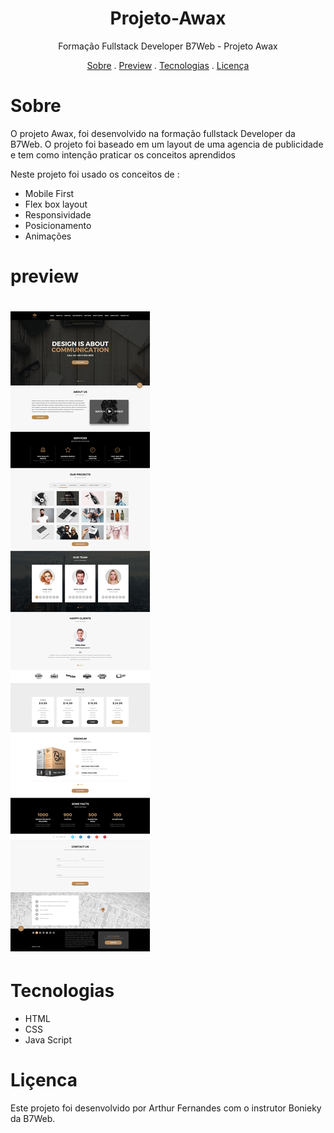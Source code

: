 
<h1 align="center">Projeto-Awax</h1>
<p align="center">Formação Fullstack Developer B7Web - Projeto Awax</p>

<p align="center">
<a href= "#Sobre">Sobre</a> .
<a href= "#preview">Preview</a> .
<a href= "#tecnologias">Tecnologias</a> .
<a href= "#licenca">Licença</a>
</p>

# Sobre
<p>O projeto Awax, foi desenvolvido na formação fullstack Developer da B7Web.
O projeto foi baseado em um layout de uma agencia de publicidade e tem como intenção praticar os conceitos aprendidos</p>
<p>Neste projeto foi usado os conceitos de :<p/>
<ul>
<li>Mobile First</li>
<li>Flex box layout</li>
<li>Responsividade</li>
<li>Posicionamento</li>
<li>Animações
</ul>


# preview
<h1>
    <img src="layout/layout_desktop.jpg"/>
</h1>

# Tecnologias
<ul>
<li>HTML</li>
<li>CSS</li>
<li>Java Script</li>
</ul>

# Liçenca
<p>Este projeto foi desenvolvido por Arthur Fernandes  com o instrutor Bonieky da B7Web.</p>



